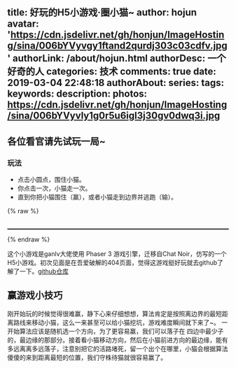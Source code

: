 title: 好玩的H5小游戏·圈小猫~
author: hojun
avatar: 'https://cdn.jsdelivr.net/gh/honjun/ImageHosting/sina/006bYVyvgy1ftand2qurdj303c03cdfv.jpg'
authorLink: /about/hojun.html
authorDesc: 一个好奇的人
categories: 技术
comments: true
date: 2019-03-04 22:48:18
authorAbout:
series:
tags:
keywords:
description:
photos: https://cdn.jsdelivr.net/gh/honjun/ImageHosting/sina/006bYVyvly1g0r5u6igl3j30gv0dwq3i.jpg
---
## 各位看官请先试玩一局~
### 玩法
 - 点击小圆点，围住小猫。
 - 你点击一次，小猫走一次。
 - 直到你把小猫围住（赢），或者小猫走到边界并逃跑（输）。

{% raw %}
    <style>
        #catch-the-cat {
            width: 100%;
            margin-top: 32px;
            border: 1px solid #080808;
            text-align: center;
        }
    </style>
    <script src="/dist/phaser.min.js"></script>
    <script src="/dist/catch-the-cat.js"></script>
    <div id="catch-the-cat"></div>
    <script>
      window.game = new CatchTheCatGame({
        w: 11,
        h: 11,
        r: 20,
        backgroundColor: 0xffffff,
        parent: 'catch-the-cat',
        statusBarAlign: 'center',
        credit: ' '
      });
    </script>
</body>
{% endraw %}

这个小游戏是ganlv大佬使用 Phaser 3 游戏引擎，迁移自Chat Noir，仿写的一个H5小游戏。初次见面是在吾爱破解的404页面，觉得这游戏挺好玩就去github了解了一下。[github仓库](https://github.com/ganlvtech/phaser-catch-the-cat)

## 赢游戏小技巧

刚开始玩的时候觉得很难赢，静下心来仔细想想，算法肯定是按照离边界的最短距离路线来移动小猫，这么一来甚至可以给小猫挖坑，游戏难度瞬间就下来了~。 一开始算法应该是随机选一个方向，为了更容易赢，我们可以落子在 四边中最少子的，最边缘的那部分。接着看小猫移动方向，然后在小猫前进方向的最边缘，能有多远离离多远落子，注意别把它的活路堵死，留一个出个在哪里，小猫会根据算法傻傻的来到距离最短的位置，我们守株待猫就很容易赢了。